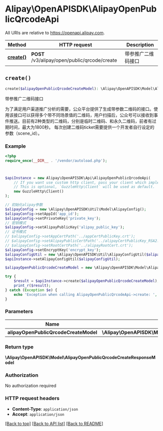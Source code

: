 # Alipay\OpenAPISDK\AlipayOpenPublicQrcodeApi

All URIs are relative to https://openapi.alipay.com.

Method | HTTP request | Description
------------- | ------------- | -------------
[**create()**](AlipayOpenPublicQrcodeApi.md#create) | **POST** /v3/alipay/open/public/qrcode/create | 带参推广二维码接口


## `create()`

```php
create($alipayOpenPublicQrcodeCreateModel): \Alipay\OpenAPISDK\Model\AlipayOpenPublicQrcodeCreateResponseModel
```

带参推广二维码接口

为了满足用户渠道推广分析的需要，公众平台提供了生成带参数二维码的接口。使用该接口可以获得多个带不同场景值的二维码，用户扫描后，公众号可以接收到事件推送。目前有2种类型的二维码，分别是临时二维码、和永久二维码，前者有过期时间，最大为1800秒。 每次创建二维码ticket需要提供一个开发者自行设定的参数（scene_id）。

### Example

```php
<?php
require_once(__DIR__ . '/vendor/autoload.php');



$apiInstance = new Alipay\OpenAPISDK\Api\AlipayOpenPublicQrcodeApi(
    // If you want use custom http client, pass your client which implements `GuzzleHttp\ClientInterface`.
    // This is optional, `GuzzleHttp\Client` will be used as default.
    new GuzzleHttp\Client()
);

// 初始化alipay参数
$alipayConfig = new \Alipay\OpenAPISDK\Util\Model\AlipayConfig();
$alipayConfig->setAppId('app_id');
$alipayConfig->setPrivateKey('private_key');
// 密钥模式
$alipayConfig->setAlipayPublicKey('alipay_public_key');
// 证书模式
// $alipayConfig->setAppCertPath('../appCertPublicKey.crt');
// $alipayConfig->setAlipayPublicCertPath('../alipayCertPublicKey_RSA2.crt');
// $alipayConfig->setRootCertPath('../alipayRootCert.crt');
$alipayConfig->setEncryptKey('encrypt_key');
$alipayConfigUtil = new \Alipay\OpenAPISDK\Util\AlipayConfigUtil($alipayConfig);
$apiInstance->setAlipayConfigUtil($alipayConfigUtil);

$alipayOpenPublicQrcodeCreateModel = new \Alipay\OpenAPISDK\Model\AlipayOpenPublicQrcodeCreateModel(); // \Alipay\OpenAPISDK\Model\AlipayOpenPublicQrcodeCreateModel

try {
    $result = $apiInstance->create($alipayOpenPublicQrcodeCreateModel);
    print_r($result);
} catch (Exception $e) {
    echo 'Exception when calling AlipayOpenPublicQrcodeApi->create: ', $e->getMessage(), PHP_EOL;
}
```

### Parameters

Name | Type | Description  | Notes
------------- | ------------- | ------------- | -------------
 **alipayOpenPublicQrcodeCreateModel** | **\Alipay\OpenAPISDK\Model\AlipayOpenPublicQrcodeCreateModel**|  | [optional]

### Return type

**\Alipay\OpenAPISDK\Model\AlipayOpenPublicQrcodeCreateResponseModel**

### Authorization

No authorization required

### HTTP request headers

- **Content-Type**: `application/json`
- **Accept**: `application/json`

[[Back to top]](#) [[Back to API list]](../../README.md#api-endpoints)
[[Back to README]](../../README.md)
